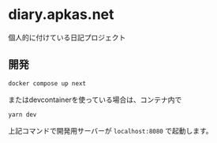 # diary.apkas.net

個人的に付けている日記プロジェクト

## 開発

```sh
docker compose up next
```

またはdevcontainerを使っている場合は、コンテナ内で

```sh
yarn dev
```

上記コマンドで開発用サーバーが `localhost:8080` で起動します。
